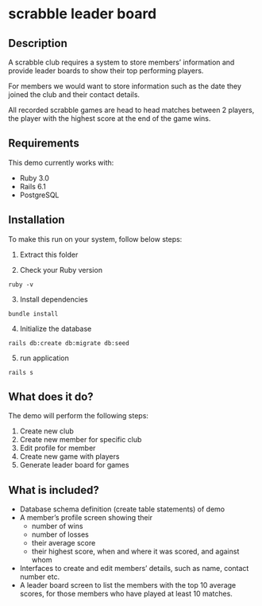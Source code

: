 # scrabble leader board

## Description

A scrabble club requires a system to store members’ information and provide leader boards to show their top performing players.

For members we would want to store information such as the date they joined the club and their contact details.

All recorded scrabble games are head to head matches between 2 players, the player with the highest score at the end of the game wins.


## Requirements

This demo currently works with:

* Ruby 3.0
* Rails 6.1
* PostgreSQL

## Installation

To make this run on your system, follow below steps:

1. Extract this folder

2. Check your Ruby version
```
ruby -v
```
3. Install dependencies
```
bundle install
```
4. Initialize the database
```
rails db:create db:migrate db:seed
```
5. run application
```
rails s
```

## What does it do?

The demo will perform the following steps:
1. Create new club
2. Create new member for specific club
3. Edit profile for member
4. Create new game with players
5. Generate leader board for games

## What is included?

* Database schema definition (create table statements) of demo 
* A member’s profile screen showing their
  * number of wins
  * number of losses
  * their average score
  * their highest score, when and where it was scored, and against whom
* Interfaces to create and edit members’ details, such as name, contact number etc.
* A leader board screen to list the members with the top 10 average scores, for those members who have played at least 10 matches.
